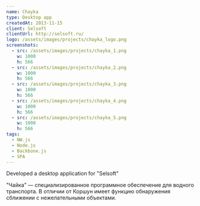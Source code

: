 ```yaml
---
name: Chayka
type: Desktop app
createdAt: 2013-11-15
client: Selsoft
clientUrl: http://selsoft.ru/
logo: /assets/images/projects/chayka_logo.png
screenshots: 
  - src: /assets/images/projects/chayka_1.png
    w: 1000
    h: 566
  - src: /assets/images/projects/chayka_2.png
    w: 1000
    h: 566
  - src: /assets/images/projects/chayka_3.png
    w: 1000
    h: 566
  - src: /assets/images/projects/chayka_4.png
    w: 1000
    h: 566
  - src: /assets/images/projects/chayka_5.png
    w: 1000
    h: 566
tags:
  - NW.js
  - Node.js
  - Backbone.js
  - SPA
---
```


Developed a desktop application for "Selsoft"

"Чайка" — специализированное программное обеспечение для водного транспорта. В отличии от Коршун имеет функцию обнаружения сближении с нежелательными объектами.
